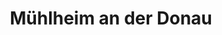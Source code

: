 ---
title: Mühlheim an der Donau
url: /muehlheim-an-der-donau/
latitude: 48.024
longitude: 8.889
---